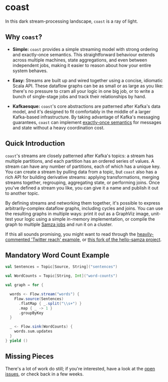 # coast

In this dark stream-processing landscape, `coast` is a ray of light.

## Why `coast`?

- **Simple:** `coast` provides a simple streaming model with strong ordering and
  exactly-once semantics. This straightforward behaviour extends across multiple
  machines, state aggregations, and even between independent jobs, making it
  easier to reason about how your entire system behaves.

- **Easy:** Streams are built up and wired together using a concise, idiomatic
  Scala API. These dataflow graphs can be as small or as large as you like:
  there's no pressure to cram all your logic in one big job, or to write a bunch
  of single-stage jobs and track their relationships by hand.

- **Kafkaesque:** `coast`'s core abstractions are patterned after Kafka's
  data model, and it's designed to fit comfortably in the middle of a larger
  Kafka-based infrastructure. By taking advantage of Kafka's messaging
  guarantees, `coast` can implement [exactly-once semantics][impossible] 
  for messages and state without a heavy coordination cost.

## Quick Introduction

`coast`'s streams are closely patterned after Kafka's topics: a stream has
multiple partitions, and each partition has an ordered series of values. A
stream can have any number of partitions, each of which has a unique key. 
You can  create a stream by pulling data from a topic, but `coast` also
has a rich API for building derivative streams: applying transformations,
merging streams together, regrouping, aggregating state, or performing joins.
Once you've defined a stream you like, you can give it a name and publish it
out to another topic. 

By defining streams and networking them together, it's possible to
express arbitrarily-complex dataflow graphs, including cycles and joins. You can 
use the resulting graphs in multiple ways: print it out as a GraphViz image,
unit-test your logic using a simple in-memory implementation, or compile the 
graph to multiple [Samza jobs][samza] and run it on a cluster.

If this all sounds promising, you might want to read through the
[heavily-commented 'Twitter reach' example][twitter-reach], or [this fork of the
hello-samza project][hello-coast].

[samza]: http://samza.apache.org/
[hello-coast]: https://github.com/bkirwi/incubator-samza-hello-samza/tree/hello-coast 
[twitter-reach]: core/src/main/scala/com/monovore/example/coast/TwitterReach.scala
[impossible]: http://ben.kirw.in/2014/11/28/kafka-patterns/

## Mandatory Word Count Example

```scala
val Sentences = Topic[Source, String]("sentences")

val WordCounts = Topic[String, Int]("word-counts")

val graph = for {

  words <- Flow.stream("words") {
    Flow.source(Sentences)
      .flatMap { _.split("\\s+") }
      .map { _ -> 1 }
      .groupByKey
  }

  _ <- Flow.sink(WordCounts) {
    words.sum.updates
  }
} yield ()
```

## Missing Pieces

There's a lot of work do still; if you're interested, have a look at the [open
issues][issues], or check back in a few weeks.

[issues]: https://github.com/bkirwi/coast/issues
